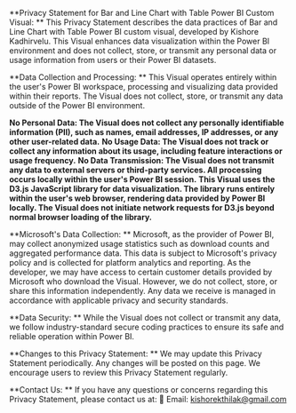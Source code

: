 **Privacy Statement for Bar and Line Chart with Table Power BI Custom Visual: **
This Privacy Statement describes the data practices of Bar and Line Chart with Table Power BI custom visual, developed by Kishore Kadhirvelu. This Visual enhances data visualization within the Power BI environment and does not collect, store, or transmit any personal data or usage information from users or their Power BI datasets.

**Data Collection and Processing: **
This Visual operates entirely within the user's Power BI workspace, processing and visualizing data provided within their reports. The Visual does not collect, store, or transmit any data outside of the Power BI environment.

**No Personal Data: The Visual does not collect any personally identifiable information (PII), such as names, email addresses, IP addresses, or any other user-related data.**
**No Usage Data: The Visual does not track or collect any information about its usage, including feature interactions or usage frequency.**
**No Data Transmission: The Visual does not transmit any data to external servers or third-party services. All processing occurs locally within the user's Power BI session.**
**This Visual uses the D3.js JavaScript library for data visualization. The library runs entirely within the user's web browser, rendering data provided by Power BI locally. The Visual does not initiate network requests for D3.js beyond normal browser loading of the library.**

**Microsoft's Data Collection: **
Microsoft, as the provider of Power BI, may collect anonymized usage statistics such as download counts and aggregated performance data. This data is subject to Microsoft's privacy policy and is collected for platform analytics and reporting. As the developer, we may have access to certain customer details provided by Microsoft who download the Visual. However, we do not collect, store, or share this information independently. Any data we receive is managed in accordance with applicable privacy and security standards.

**Data Security: **
While the Visual does not collect or transmit any data, we follow industry-standard secure coding practices to ensure its safe and reliable operation within Power BI.

**Changes to this Privacy Statement: **
We may update this Privacy Statement periodically. Any changes will be posted on this page. We encourage users to review this Privacy Statement regularly.

**Contact Us: **
If you have any questions or concerns regarding this Privacy Statement, please contact us at:
📧 Email: kishorekthilak@gmail.com
